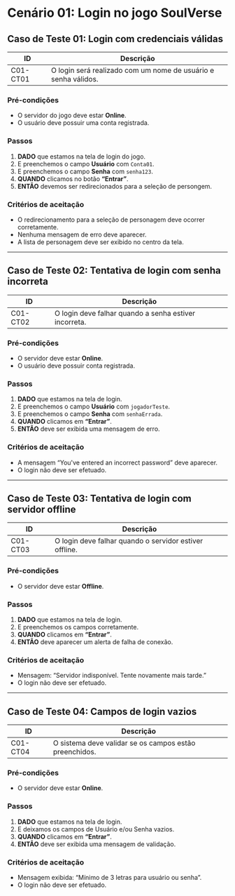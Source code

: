 # Cenário 01: Login no jogo SoulVerse

## Caso de Teste 01: Login com credenciais válidas

| ID        | Descrição                                                        |
|-----------|------------------------------------------------------------------|
| C01-CT01  | O login será realizado com um nome de usuário e senha válidos.    |

### Pré-condições
- O servidor do jogo deve estar **Online**.
- O usuário deve possuir uma conta registrada.

### Passos
1. **DADO** que estamos na tela de login do jogo.
2. E preenchemos o campo **Usuário** com `Conta01`.
3. E preenchemos o campo **Senha** com `senha123`.
4. **QUANDO** clicamos no botão **“Entrar”**.
5. **ENTÃO** devemos ser redirecionados para a seleção de persongem.

### Critérios de aceitação
- O redirecionamento para a seleção de personagem deve ocorrer corretamente.
- Nenhuma mensagem de erro deve aparecer.
- A lista de personagem deve ser exibido no centro da tela.

---

## Caso de Teste 02: Tentativa de login com senha incorreta

| ID        | Descrição                                                        |
|-----------|------------------------------------------------------------------|
| C01-CT02  | O login deve falhar quando a senha estiver incorreta.            |

### Pré-condições
- O servidor deve estar **Online**.
- O usuário deve possuir conta registrada.

### Passos
1. **DADO** que estamos na tela de login.
2. E preenchemos o campo **Usuário** com `jogadorTeste`.
3. E preenchemos o campo **Senha** com `senhaErrada`.
4. **QUANDO** clicamos em **“Entrar”**.
5. **ENTÃO** deve ser exibida uma mensagem de erro.

### Critérios de aceitação
- A mensagem “You've entered an incorrect password” deve aparecer.
- O login não deve ser efetuado.

---

## Caso de Teste 03: Tentativa de login com servidor offline

| ID        | Descrição                                                        |
|-----------|------------------------------------------------------------------|
| C01-CT03  | O login deve falhar quando o servidor estiver offline.           |

### Pré-condições
- O servidor deve estar **Offline**.

### Passos
1. **DADO** que estamos na tela de login.
2.  E preenchemos os campos corretamente.
3. **QUANDO** clicamos em **“Entrar”**.
4. **ENTÃO** deve aparecer um alerta de falha de conexão.

### Critérios de aceitação
- Mensagem: “Servidor indisponível. Tente novamente mais tarde.”
- O login não deve ser efetuado.

---

## Caso de Teste 04: Campos de login vazios

| ID        | Descrição                                                        |
|-----------|------------------------------------------------------------------|
| C01-CT04  | O sistema deve validar se os campos estão preenchidos.          |

### Pré-condições
- O servidor deve estar **Online**.

### Passos
1. **DADO** que estamos na tela de login.
2. E deixamos os campos de Usuário e/ou Senha vazios.
3. **QUANDO** clicamos em **“Entrar”**.
4. **ENTÃO** deve ser exibida uma mensagem de validação.

### Critérios de aceitação
- Mensagem exibida: “Mínimo de 3 letras para usuário ou senha”.
- O login não deve ser efetuado.
